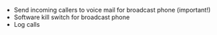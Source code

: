 * Send incoming callers to voice mail for broadcast phone (important!)
* Software kill switch for broadcast phone
* Log calls
